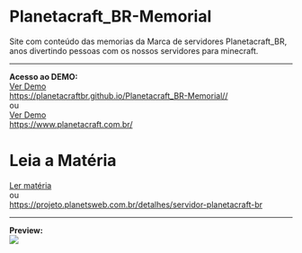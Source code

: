 # Planetacraft_BR-Memorial
Site com conteúdo das memorias da Marca de servidores Planetacraft_BR, anos divertindo pessoas com os nossos servidores para minecraft.
<hr>
<b>Acesso ao DEMO:</b>
<br>
<a href="https://planetacraftbr.github.io/Planetacraft_BR-Memorial/" target="_blank">Ver Demo</a><br>
<a href="https://planetacraftbr.github.io/Planetacraft_BR-Memorial/" target="_blank">https://planetacraftbr.github.io/Planetacraft_BR-Memorial//</a>
<br>ou<br>
<a href="https://www.planetacraft.com.br/" target="_blank">Ver Demo</a><br>
<a href="https://www.planetacraft.com.br/" target="_blank">https://www.planetacraft.com.br/</a>


# Leia a Matéria
<a href="https://projeto.planetsweb.com.br/detalhes/servidor-planetacraft-br">Ler matéria</a>
<br>ou<br>
<a href="https://projeto.planetsweb.com.br/detalhes/servidor-planetacraft-br">https://projeto.planetsweb.com.br/detalhes/servidor-planetacraft-br</a>


<hr>
<b>Preview:</b>
<br>
<img src="https://i.imgur.com/HKNpecg.jpg">
